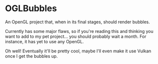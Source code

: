 # OGLBubbles
An OpenGL project that, when in its final stages, should render bubbles.

Currently has some major flaws, so if you're reading this and thinking you want to add to my pet project... you should probably wait a month.
For instance, it has yet to use any OpenGL.

Oh well! Eventually it'll be pretty cool, maybe I'll even make it use Vulkan once I get the bubbles up.
